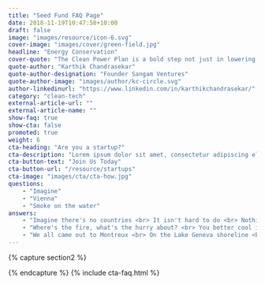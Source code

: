 ```yaml
---
title: "Seed Fund FAQ Page"
date: 2018-11-19T10:47:58+10:00
draft: false
image: "images/resource/icon-6.svg"
cover-image: "images/cover/green-field.jpg"
headline: "Energy Conservation"
cover-quote: "The Clean Power Plan is a bold step not just in lowering carbon emissions, but also in creating the clean energy jobs of the future."
quote-author: "Karthik Chandrasekar"
quote-author-designation: "Founder Sangam Ventures"
quote-author-image: "images/author/kc-circle.svg"
author-linkedinurl: "https://www.linkedin.com/in/karthikchandrasekar/"
category: "clean-tech"
external-article-url: ""
external-article-name: ""
show-faq: true
show-cta: false
promoted: true
weight: 6
cta-heading: "Are you a startup?"
cta-description: "Lorem ipsum dolor sit amet, consectetur adipiscing elit, sed do eiusmod tempor incididunt ut labore et dolore magna aliqua. Bibendum arcu vitae elementum curabitur vitae nunc sed. Lorem ipsum dolor sit amet, consectetur adipiscing elit, sed do eiusmod tempor incididunt ut labore et dolore magna."
cta-button-text: "Join Us Today"
cta-button-url: "/resource/startups"
cta-image: "images/cta/cta-how.jpg"
questions:
    - "Imagine"
    - "Vienna"
    - "Smoke on the water"
answers:
    - "Imagine there's no countries <br> It isn't hard to do <br> Nothing to kill or die for and no religion, too <br> Imagine all the people <br> Livin' life in peace! <br> -John Lennon"
    - "Where's the fire, what's the hurry about? <br> You better cool it off before you burn it out <br> You got so much to do and only <br> so many hours in a day! <br> -Bob Dylan"
    - "We all came out to Montreux <br> On the Lake Geneva shoreline <br> To make records with a mobile <br> We didn't have much time <br> Frank Zappa and the Mothers <br> Were at the best place around <br> But some stupid with a flare gun <br> Burned the place to the ground! <br> -Deep Purple"
---
```


{% capture section2 %}
<!-- If you want to add any text beneath the cta box and above FAQ heading, add here. -->
{% endcapture %}
{% include cta-faq.html %}
